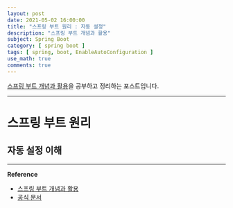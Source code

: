 ```yaml
---
layout: post
date: 2021-05-02 16:00:00
title: "스프링 부트 원리 : 자동 설정"
description: "스프링 부트 개념과 활용"
subject: Spring Boot
category: [ spring boot ]
tags: [ spring, boot, EnableAutoConfiguration ]
use_math: true
comments: true
---
```


[스프링 부트 개념과 활용](https://inf.run/Xny5)을 공부하고 정리하는 포스트입니다.

---

# 스프링 부트 원리

## 자동 설정 이해

---
**Reference**
+ [스프링 부트 개념과 활용](https://inf.run/Xny5)
+ [공식 문서](https://docs.spring.io/spring-boot/docs/2.0.3.RELEASE/reference/htmlsingle/)

